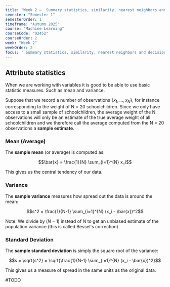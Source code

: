 ```yaml
---
title: "Week 2 –  Summary statistics, similarity, nearest neighbors and decision trees"
semester: "Semester 1"
semesterOrder: 1
timeframe: "Autumn 2025"
course: "Machine Learning"
courseCode: "02452"
courseOrder: 2
week: "Week 2"
weekOrder: 2
focus: " Summary statistics, similarity, nearest neighbors and decision trees"
---
```


## Attribute statistics

When we are working with variables it is good to be able to use basic statistic measures. Such as mean and variance.

Suppose that we record a number of observations $\{x_1,...,x_N\}$, for instance corresponding to the weight of N = 20 schoolchildren. Since we only have access to a small sample of schoolchildren, the average weight of the N observations will only be an estimate of the true average weight of all schoolchildren and we therefore call the average computed from the N = 20 observations a **sample estimate**.

### Mean (Average)

The **sample mean** (or average) is computed as:

$$\bar{x} = \frac{1}{N} \sum_{i=1}^{N} x_i$$

This gives us the central tendency of our data.

### Variance

The **sample variance** measures how spread out the data is around the mean:

$$s^2 = \frac{1}{N-1} \sum_{i=1}^{N} (x_i - \bar{x})^2$$

Note: We divide by $(N-1)$ instead of $N$ to get an unbiased estimate of the population variance (this is called Bessel's correction).

### Standard Deviation

The **sample standard deviation** is simply the square root of the variance:

$$s = \sqrt{s^2} = \sqrt{\frac{1}{N-1} \sum_{i=1}^{N} (x_i - \bar{x})^2}$$

This gives us a measure of spread in the same units as the original data.



#TODO